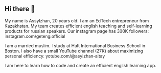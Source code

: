 ## Hi there 👋
My name is Assylzhan, 20 years old.
I am an EdTech entrepreneur from Kazakhstan.
My team creates efficient english teaching and self-learning products for russian speakers.
Our instagram page has 300K followers: instagram.com/geteng.official

I am a married muslim.
I study at Hult International Business School in Boston.
I also have a small YouTube channel (27K) about maximizing personal efficiency: yotube.com/@asylzhan-altay

I am here to learn how to code and create an efficient english learning app.
